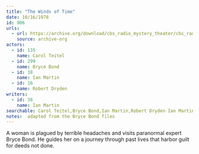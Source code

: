 ```yaml
---
title: "The Winds of Time"
date: 10/16/1978
id: 906
urls: 
  - url: https://archive.org/download/cbs_radio_mystery_theater/cbs_radio_mystery_theater-0901-0950.zip/cbs_radio_mystery_theater-0901-0950%2Fcbsrmt_0906_the_winds_of_time.mp3
    source: archive-org
actors:  
  - id: 135
    name: Carol Teitel  
  - id: 299
    name: Bryce Bond  
  - id: 38
    name: Ian Martin  
  - id: 16
    name: Robert Dryden
writers:  
  - id: 38
    name: Ian Martin
searchable: Carol Teitel,Bryce Bond,Ian Martin,Robert Dryden Ian Martin
notes:  adapted from the Bryce Bond files
---
```

A woman is plagued by terrible headaches and visits paranormal expert Bryce Bond. He guides her on a journey through past lives that harbor guilt for deeds not done.